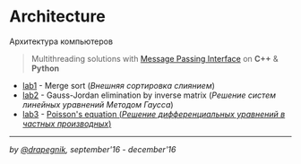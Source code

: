 # Architecture

Архитектура компьютеров

> Multithreading solutions with
> [Message Passing Interface](https://www.open-mpi.org/) on **C++** & **Python**

- [lab1](https://github.com/Drapegnik/merge_sort) - Merge sort (_Внешняя
  сортировка слиянием_)
- [lab2](https://github.com/Drapegnik/Gauss-elimination) - Gauss-Jordan
  elimination by inverse matrix (_Решение систем линейных уравнений Методом
  Гаусса_)
- [lab3](https://github.com/Drapegnik/bsu/tree/master/architecture/lab3-poisson) -
  [Poisson's equation (_Решение дифференциальных уравнений в частных производных_)](https://drapegnik.github.io/bsu/architecture/lab3-poisson/report.pdf)

---

_by [@drapegnik](https://github.com/Drapegnik), september'16 - december'16_
